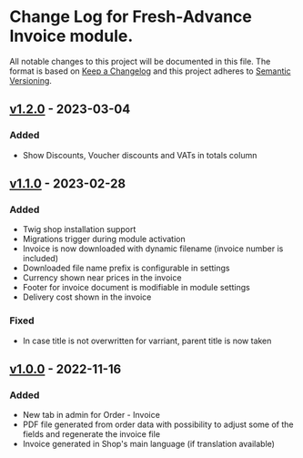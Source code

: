 # Change Log for Fresh-Advance Invoice module.

All notable changes to this project will be documented in this file.
The format is based on [Keep a Changelog](http://keepachangelog.com/)
and this project adheres to [Semantic Versioning](http://semver.org/).

## [v1.2.0] - 2023-03-04

### Added
- Show Discounts, Voucher discounts and VATs in totals column

## [v1.1.0] - 2023-02-28

### Added
- Twig shop installation support
- Migrations trigger during module activation
- Invoice is now downloaded with dynamic filename (invoice number is included)
- Downloaded file name prefix is configurable in settings
- Currency shown near prices in the invoice
- Footer for invoice document is modifiable in module settings
- Delivery cost shown in the invoice

### Fixed
- In case title is not overwritten for varriant, parent title is now taken

## [v1.0.0] - 2022-11-16

### Added
- New tab in admin for Order - Invoice
- PDF file generated from order data with possibility to adjust some of the fields and regenerate the invoice file
- Invoice generated in Shop's main language (if translation available)

[v1.2.0]: https://github.com/Fresh-Advance/Invoice/compare/v1.1.0...v1.2.0
[v1.1.0]: https://github.com/Fresh-Advance/Invoice/compare/v1.0.0...v1.1.0
[v1.0.0]: https://github.com/Fresh-Advance/Invoice/compare/6e6618ba66...v1.0.0
